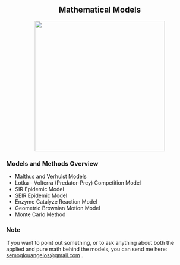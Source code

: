 ## <div align="center"> Mathematical Models
  
<div id="header" align="center">
  <img src="https://rtavenar.github.io/blog/fig/dtw_shift.gif" width="350"/>
</div>

### Models and Methods Overview 

* Malthus  and Verhulst Models 
* Lotka - Volterra (Predator-Prey) Competition Model
* SIR Epidemic Model
* SEIR Epidemic Model
* Enzyme Catalyze Reaction Model
* Geometric Brownian Motion Model
* Monte Carlo Method

### Note
if you want to point out something, or to ask anything about both the applied and pure math behind the models, you can send me here: semoglouangelos@gmail.com .

